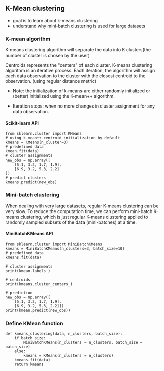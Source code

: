
## K-Mean clustering

* goal is to learn about k-means clustering
* understand why mini-batch clustering is used for large datasets

### K-mean algorithm
K-means clustering algorithm will separate the data into K clusters(the number of cluster is chosen by the user)

Centroids represents the "centers" of each cluster. K-means clustering algorithm is an iterative process. Each iteration, the algorithm will assign each data observation to the cluster with the closest centroid to the observation. (using regular distance metric)

* Note: the initialization of k-means are either randomly initialized or (better) initialized using the K-mean++ algorithm.

* Iteration stops: when no more changes in cluster assignment for any data observation.

#### Scikit-learn API

```
from sklearn.cluster import KMeans
# using k-mean++ centroid initialization by default
kmeans = KMeans(n_cluster=3)
# predefined data
kmean.fit(data)
# cluster assignments
new_obs = np.array([
    [5.1, 3.2, 1.7, 1.9],
    [6.9, 3.2, 5.3, 2.2]
])
# predict clusters
kmeans.predict(new_obs)
```

### Mini-batch clustering
When dealing with very large datasets, regular K-means clustering can be very slow. To reduce the computation time, we can perform mini-batch K-means clustering, which is just regular K-means clustering applied to randomly sampled subsets of the data (mini-batches) at a time.

#### MiniBatchKMeans API

```
from sklearn.cluster import MiniBatchKMeans
kmeans = MiniBatchKMeans(n_clusters=3, batch_size=10)
# predefined data
kmeans.fit(data)

# cluster assignments
print(kmean.labels_)

# centroids
print(kmeans.cluster_centers_)

# prediction
new_obs = np.array([
    [5.1, 3.2, 1.7, 1.9],
    [6.9, 3.2, 5.3, 2.2]])
print(kmean.predict(new_obs))
```

### Define KMean function

```
def kmeans_clustering(data, n_clusters, batch_size):
    if batch_size:
        MiniBatchKMeans(n_clusters = n_clusters, batch_size = batch_size)
    else:
        kmeans = KMeans(n_clusters = n_clusters)
    kmeans.fit(data)
    return kmeans
```

